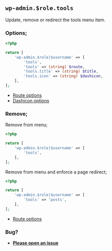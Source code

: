 ## `wp-admin.$role.tools`

Update, remove or redirect the tools menu item.

### Options;

```php
<?php

return [
	'wp-admin.$role|$username' => [
		'tools',
		'tools' => (string) $route,
		'tools.title' => (string) $title,
		'tools.icon' => (string) $dashicon,
	],
];
```

- [Route options](../route-options.md)
- [Dashicon options](https://developer.wordpress.org/resource/dashicons/#editor-customchar)

### Remove;

Remove from menu;

```php
<?php

return [
	'wp-admin.$role|$username' => [
		'tools',
	],
];
```

Remove from menu and enforce a page redirect;

```php
<?php

return [
	'wp-admin.$role|$username' => [
		'tools' => 'posts',
	],
];
```

- [Route options](../route-options.md)

### Bug?

- **[Please open an issue](https://github.com/darrenjacoby/intervention/issues/new?title=[wp-admin.tools]&labels=bug&assignees=darrenjacoby)**
